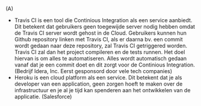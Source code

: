 (A)   
- Travis CI is een tool die Continious Integration als een service aanbiedt. Dit betekent dat gebruikers geen toegewijde server nodig hebben
omdat de Travis CI server wordt gehost in de Cloud. Gebruikers kunnen hun Github repository linken met Travis CI, als er daarna bv. een commit wordt
gedaan naar deze repository, zal Travis CI getriggered worden. Travis CI zal dan het project compileren en de tests runnen. Het doel hiervan is om alles
te automatiseren. Alles wordt automatisch gedaan vanaf dat je een commit doet en dit zorgt voor de Continious Integration. (Bedrijf Idera, Inc. Eerst gesponsord door vele tech                                   companies)
- Heroku is een cloud platform als een service. Dit betekent dat je als developer van een application, geen zorgen hoeft te maken over de infrastructuur en je al je tijd 
kan spenderen aan het ontwikkelen van de applicatie. (Salesforce) 
    
